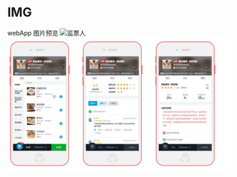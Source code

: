 # IMG
webApp 图片预览
![监票人](https://github.com/EricWeii/IMG/blob/master/preview/t2.bmp)
![监票人](https://github.com/EricWeii/IMG/blob/master/preview/%E6%89%8B%E6%9C%BA%E6%95%88%E6%9E%9C%E5%9B%BE2-T2.jpg)
